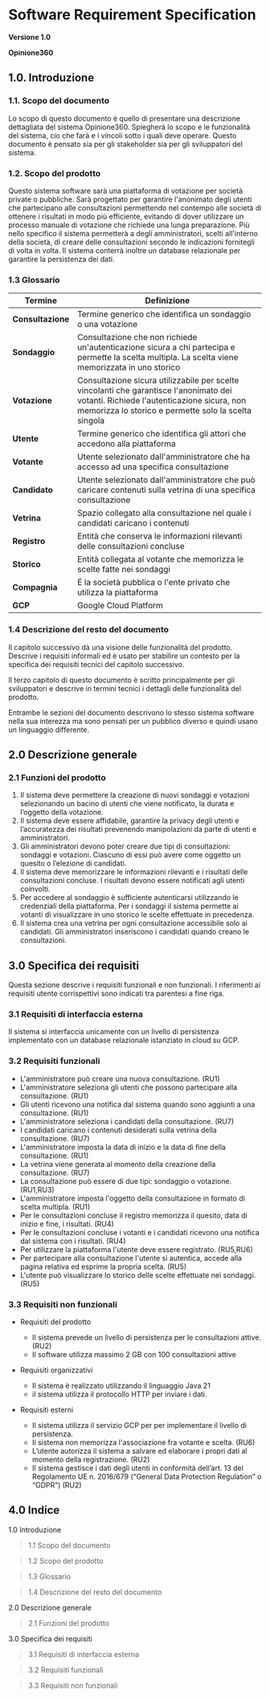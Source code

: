 # Software Requirement Specification

**Versione 1.0**

**Opinione360**

## 1.0. Introduzione

### 1.1. Scopo del documento

Lo scopo di questo documento è quello di presentare una descrizione dettagliata del sistema Opinione360. Spiegherà lo scopo e le funzionalità del sistema, cio che farà e i vincoli sotto i quali deve operare. Questo documento è pensato sia per gli stakeholder sia per gli sviluppatori del sistema.

### 1.2. Scopo del prodotto
Questo sistema software sarà una piattaforma di votazione per società private o pubbliche. Sarà progettato per garantire l'anonimato degli utenti che partecipano alle consultazioni permettendo nel contempo alle società di ottenere i risultati in modo più efficiente, evitando di dover utilizzare un processo manuale di votazione che richiede una lunga preparazione.
Più nello specifico il sistema permetterà a degli amministratori, scelti all'interno della società, di creare delle consultazioni secondo le indicazioni fornitegli di volta in volta. 
Il sistema conterrà inoltre un database relazionale per garantire la persistenza dei dati.

### 1.3 Glossario
| Termine | Definizione | 
| ---         |     ---     |
| **Consultazione** | Termine generico che identifica un sondaggio o una votazione |
| **Sondaggio**| Consultazione che non richiede un'autenticazione sicura a chi partecipa e permette la scelta multipla. La scelta viene memorizzata in uno storico|
| **Votazione**| Consultazione sicura utilizzabile per scelte vincolanti che garantisce l'anonimato dei votanti. Richiede l'autenticazione sicura, non memorizza lo storico e permette solo la scelta singola|
| **Utente**| Termine generico che identifica gli attori che accedono alla piattaforma|
| **Votante**| Utente selezionato dall'amministratore che ha accesso ad una specifica consultazione|
| **Candidato**| Utente selezionato dall'amministratore che può caricare contenuti sulla vetrina di una specifica consultazione|
| **Vetrina**| Spazio collegato alla consultazione nel quale i candidati caricano i contenuti|
| **Registro**| Entità che conserva le informazioni rilevanti delle consultazioni concluse|
| **Storico**| Entità collegata al votante che memorizza le scelte fatte nei sondaggi|
| **Compagnia**| É la società pubblica o l'ente privato che utilizza la piattaforma|
| **GCP**| Google Cloud Platform|


### 1.4 Descrizione del resto del documento
Il capitolo successivo dà una visione delle funzionalità del prodotto. Descrive i requisiti informali ed è usato per stabilire un contesto per la specifica dei requisiti tecnici del capitolo successivo.

Il terzo capitolo di questo documento è scritto principalmente per gli sviluppatori e descrive in termini tecnici i dettagli delle funzionalità del prodotto.

Entrambe le sezioni del documento descrivono lo stesso sistema software nella sua interezza ma sono pensati per un pubblico diverso e quindi usano un linguaggio differente.

## 2.0 Descrizione generale
### 2.1 Funzioni del prodotto
1. Il sistema deve permettere la creazione di nuovi sondaggi e votazioni selezionando un bacino di utenti che viene notificato, la durata e l’oggetto della votazione.
2. Il sistema deve essere affidabile, garantire la privacy degli utenti e l’accuratezza dei risultati prevenendo manipolazioni da parte di utenti e amministratori.
3. Gli amministratori devono poter creare due tipi di consultazioni: sondaggi e votazioni. Ciascuno di essi può avere come oggetto un quesito o l’elezione di candidati.
4. Il sistema deve memorizzare le informazioni rilevanti e i risultati delle consultazioni concluse. I risultati devono essere notificati agli utenti coinvolti.
5. Per accedere al sondaggio è sufficiente autenticarsi utilizzando le credenziali della piattaforma. Per i sondaggi il sistema permette ai votanti di visualizzare in uno storico le scelte effettuate in precedenza.
6. Il sistema crea una vetrina per ogni consultazione accessibile solo ai candidati. Gli amministratori inseriscono i candidati quando creano le consultazioni.

## 3.0 Specifica dei requisiti
Questa sezione descrive i requisiti funzionali e non funzionali. I riferimenti ai requisiti utente corrispettivi sono indicati tra parentesi a fine riga.
### 3.1 Requisiti di interfaccia esterna
Il sistema si interfaccia unicamente con un livello di persistenza implementato con un database relazionale istanziato in cloud su GCP.
### 3.2 Requisiti funzionali
* L'amministratore può creare una nuova consultazione. (RU1)
* L'amministratore seleziona gli utenti che possono partecipare alla consultazione. (RU1)
* Gli utenti ricevono una notifica dal sistema quando sono aggiunti a una consultazione. (RU1)
* L'amministratore seleziona i candidati della consultazione. (RU7)
* I candidati caricano i contenuti desiderati sulla vetrina della consultazione. (RU7)
* L'amministratore imposta la data di inizio e la data di fine della consultazione. (RU1)
* La vetrina viene generata al momento della creazione della consultazione. (RU7)
* La consultazione può essere di due tipi: sondaggio o votazione. (RU1,RU3) 
* L'amministratore imposta l'oggetto della consultazione in formato di scelta multipla. (RU1)
* Per le consultazioni concluse il registro memorizza il quesito, data di inizio e fine, i risultati. (RU4)
* Per le consultazioni concluse i votanti e i candidati ricevono una notifica dal sistema con i risultati. (RU4)
* Per utilizzare la piattaforma l'utente deve essere registrato. (RU5,RU6)
* Per partecipare alla consultazione l'utente si autentica, accede alla pagina relativa ed esprime la propria scelta. (RU5)
* L'utente può visualizzare lo storico delle scelte effettuate nei sondaggi. (RU5)

### 3.3 Requisiti non funzionali
* Requisiti del prodotto
  * Il sistema prevede un livello di persistenza per le consultazioni attive. (RU2)
  * Il software utilizza massimo  2 GB con 100 consultazioni attive

* Requisiti organizzativi
  * Il sistema è realizzato utilizzando il linguaggio Java 21
  * il sistema utilizza il protocollo HTTP per inviare i dati.

* Requisiti esterni
  * Il sistema utilizza il servizio GCP per per implementare il livello di persistenza.
  * Il sistema non memorizza l'associazione fra votante e scelta. (RU6)
  * L’utente autorizza il sistema a salvare ed elaborare i propri dati al momento della registrazione. (RU2)
  * Il sistema gestisce i dati degli utenti in conformità dell’art. 13 del Regolamento UE n. 2016/679 (“General Data Protection Regulation” o “GDPR”) (RU2)

## 4.0 Indice

1.0 Introduzione
> 1.1 Scopo del documento

> 1.2 Scopo del prodotto

> 1.3 Glossario

> 1.4 Descrizione del resto del documento
  
2.0 Descrizione generale
> 2.1 Funzioni del prodotto
  
3.0 Specifica dei requisiti
> 3.1 Requisiti di interfaccia esterna

> 3.2 Requisiti funzionali

> 3.3 Requisiti non funzionali


